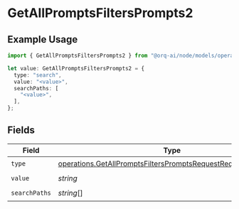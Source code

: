# GetAllPromptsFiltersPrompts2

## Example Usage

```typescript
import { GetAllPromptsFiltersPrompts2 } from "@orq-ai/node/models/operations";

let value: GetAllPromptsFiltersPrompts2 = {
  type: "search",
  value: "<value>",
  searchPaths: [
    "<value>",
  ],
};
```

## Fields

| Field                                                                                                                                          | Type                                                                                                                                           | Required                                                                                                                                       | Description                                                                                                                                    |
| ---------------------------------------------------------------------------------------------------------------------------------------------- | ---------------------------------------------------------------------------------------------------------------------------------------------- | ---------------------------------------------------------------------------------------------------------------------------------------------- | ---------------------------------------------------------------------------------------------------------------------------------------------- |
| `type`                                                                                                                                         | [operations.GetAllPromptsFiltersPromptsRequestRequestBody2Type](../../models/operations/getallpromptsfilterspromptsrequestrequestbody2type.md) | :heavy_check_mark:                                                                                                                             | N/A                                                                                                                                            |
| `value`                                                                                                                                        | *string*                                                                                                                                       | :heavy_check_mark:                                                                                                                             | N/A                                                                                                                                            |
| `searchPaths`                                                                                                                                  | *string*[]                                                                                                                                     | :heavy_check_mark:                                                                                                                             | N/A                                                                                                                                            |